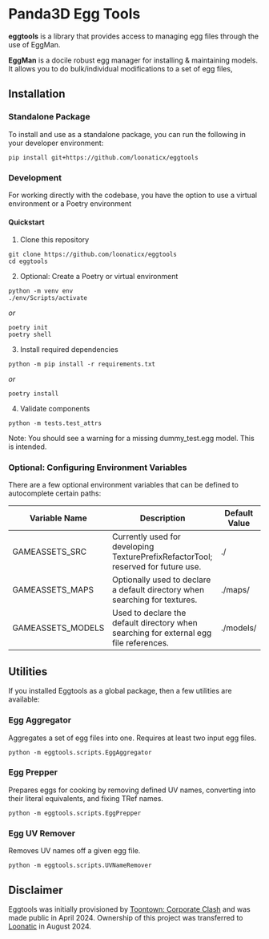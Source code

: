 # Panda3D Egg Tools

**eggtools** is a library that provides access to managing egg files through the use of EggMan.

**EggMan** is a docile robust egg manager for installing & maintaining models. 
It allows you to do bulk/individual modifications to a set of egg files,

## Installation

### Standalone Package
To install and use as a standalone package, you can run the following in your developer environment:
```
pip install git+https://github.com/loonaticx/eggtools
```

### Development

For working directly with the codebase, you have the option to use a virtual environment or a Poetry environment

#### Quickstart

1. Clone this repository

```
git clone https://github.com/loonaticx/eggtools
cd eggtools
```

2. Optional: Create a Poetry or virtual environment
```
python -m venv env
./env/Scripts/activate
```

*or*

```
poetry init
poetry shell
```

3. Install required dependencies

```
python -m pip install -r requirements.txt
```

*or*

```
poetry install
```

4. Validate components

```
python -m tests.test_attrs
```

Note: You should see a warning for a missing dummy_test.egg model. This is intended.

### Optional: Configuring Environment Variables

There are a few optional environment variables that can be defined to autocomplete certain paths:

| Variable Name     | Description                                                                            | Default Value |
|-------------------|----------------------------------------------------------------------------------------|---------------|
| GAMEASSETS_SRC    | Currently used for developing TexturePrefixRefactorTool; reserved for future use.      | ./            |
| GAMEASSETS_MAPS   | Optionally used to declare a default directory when searching for textures.            | ./maps/       |
| GAMEASSETS_MODELS | Used to declare the default directory when searching for external egg file references. | ./models/     |

## Utilities
If you installed Eggtools as a global package, then a few utilities are available:

### Egg Aggregator
Aggregates a set of egg files into one. Requires at least two input egg files.
```
python -m eggtools.scripts.EggAggregator
```

### Egg Prepper
Prepares eggs for cooking by removing defined UV names, converting <ObjectTypes> into their literal equivalents, and
fixing TRef names.
```
python -m eggtools.scripts.EggPrepper
```

### Egg UV Remover
Removes UV names off a given egg file.
```
python -m eggtools.scripts.UVNameRemover
```

## Disclaimer

Eggtools was initially provisioned by [Toontown: Corporate Clash](https://github.com/CorporateClash) and was made public 
in April 2024. Ownership of this project was transferred to [Loonatic](https://github.com/loonaticx) in August 2024.
